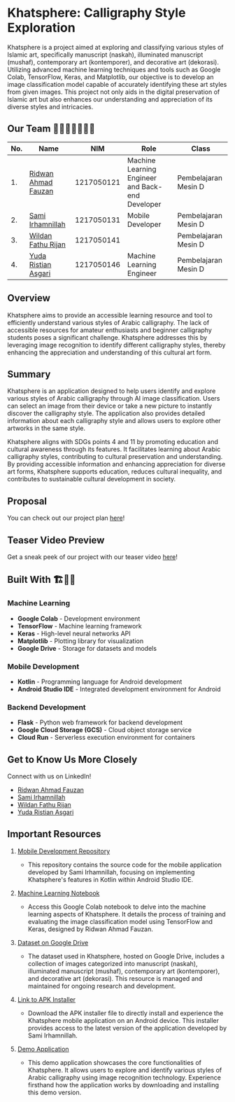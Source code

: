 # Khatsphere: Calligraphy Style Exploration

Khatsphere is a project aimed at exploring and classifying various styles of Islamic art, specifically manuscript (naskah), illuminated manuscript (mushaf), contemporary art (kontemporer), and decorative art (dekorasi). Utilizing advanced machine learning techniques and tools such as Google Colab, TensorFlow, Keras, and Matplotlib, our objective is to develop an image classification model capable of accurately identifying these art styles from given images. This project not only aids in the digital preservation of Islamic art but also enhances our understanding and appreciation of its diverse styles and intricacies.

## Our Team 🤝👥👨‍👨‍👦‍👦🚀

| No. | Name                                                   | NIM         | Role                                    | Class                    |
|-----|--------------------------------------------------------|-------------|-----------------------------------------|--------------------------|
| 1.  | [Ridwan Ahmad Fauzan](https://github.com/ridwanafazn)  | 1217050121 | Machine Learning Engineer and Back-end Developer | Pembelajaran Mesin D     |
| 2.  | [Sami Irhamnillah](https://github.com/samiirham220103) | 1217050131 | Mobile Developer                       | Pembelajaran Mesin D     |
| 3.  | [Wildan Fathu Rijan](https://github.com/idhan19)       | 1217050141 |                                           | Pembelajaran Mesin D     |
| 4.  | [Yuda Ristian Asgari](https://github.com/yudaristian22) | 1217050146 | Machine Learning Engineer               | Pembelajaran Mesin D     |


## Overview

Khatsphere aims to provide an accessible learning resource and tool to efficiently understand various styles of Arabic calligraphy. The lack of accessible resources for amateur enthusiasts and beginner calligraphy students poses a significant challenge. Khatsphere addresses this by leveraging image recognition to identify different calligraphy styles, thereby enhancing the appreciation and understanding of this cultural art form.

## Summary

Khatsphere is an application designed to help users identify and explore various styles of Arabic calligraphy through AI image classification. Users can select an image from their device or take a new picture to instantly discover the calligraphy style. The application also provides detailed information about each calligraphy style and allows users to explore other artworks in the same style.

Khatsphere aligns with SDGs points 4 and 11 by promoting education and cultural awareness through its features. It facilitates learning about Arabic calligraphy styles, contributing to cultural preservation and understanding. By providing accessible information and enhancing appreciation for diverse art forms, Khatsphere supports education, reduces cultural inequality, and contributes to sustainable cultural development in society.

## Proposal

You can check out our project plan [here](https://www.canva.com/design/DAGFBOtk_cs/xWaE3jOv2qPRjPbdsXF0rg/view?utm_content=DAGFBOtk_cs&utm_campaign=designshare&utm_medium=link&utm_source=editor)!

## Teaser Video Preview

Get a sneak peek of our project with our teaser video [here](https://www.instagram.com/reel/C63t4nzPKva/)!

## Built With 🏗️🔨🧱

### Machine Learning
- **Google Colab** - Development environment
- **TensorFlow** - Machine learning framework
- **Keras** - High-level neural networks API
- **Matplotlib** - Plotting library for visualization
- **Google Drive** - Storage for datasets and models

### Mobile Development
- **Kotlin** - Programming language for Android development
- **Android Studio IDE** - Integrated development environment for Android

### Backend Development
- **Flask** - Python web framework for backend development
- **Google Cloud Storage (GCS)** - Cloud object storage service
- **Cloud Run** - Serverless execution environment for containers


## Get to Know Us More Closely

Connect with us on LinkedIn!

- [Ridwan Ahmad Fauzan](https://www.linkedin.com/in/ridwanafazn/)
- [Sami Irhamnillah](https://www.linkedin.com/in/sami-irhamnillah/)
- [Wildan Fathu Rijan]()
- [Yuda Ristian Asgari](https://www.linkedin.com/in/yudaristianasgari/)

## Important Resources 

1. [Mobile Development Repository](https://github.com/samiirham220103/Khatsphere)
   - This repository contains the source code for the mobile application developed by Sami Irhamnillah, focusing on implementing Khatsphere's features in Kotlin within Android Studio IDE.

2. [Machine Learning Notebook](https://colab.research.google.com/drive/1WQ2HZlpK6mMMopNmFi17TxxBclUbxGfm?usp=sharing)
   - Access this Google Colab notebook to delve into the machine learning aspects of Khatsphere. It details the process of training and evaluating the image classification model using TensorFlow and Keras, designed by Ridwan Ahmad Fauzan.

3. [Dataset on Google Drive](https://drive.google.com/drive/folders/1E5QCPpb61LkGeHX3TixAxLWBJZwd4sue?usp=drive_link)
   - The dataset used in Khatsphere, hosted on Google Drive, includes a collection of images categorized into manuscript (naskah), illuminated manuscript (mushaf), contemporary art (kontemporer), and decorative art (dekorasi). This resource is managed and maintained for ongoing research and development.

4. [Link to APK Installer](https://drive.google.com/file/d/1ElI5xLu3ps43leOee3x1q-U7gIJEU33t/view?usp=sharing)
   - Download the APK installer file to directly install and experience the Khatsphere mobile application on an Android device. This installer provides access to the latest version of the application developed by Sami Irhamnillah.

5. [Demo Application](https://drive.google.com/file/d/16df_mFf-sFAMbJ_c_2SzKDB9kA2eoA0J/view?usp=drive_link)
   - This demo application showcases the core functionalities of Khatsphere. It allows users to explore and identify various styles of Arabic calligraphy using image recognition technology. Experience firsthand how the application works by downloading and installing this demo version.

